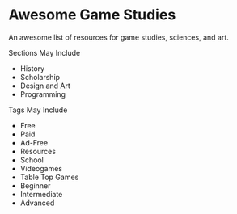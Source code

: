 # Awesome Game Studies
An awesome list of resources for game studies, sciences, and art.

Sections May Include
- History
- Scholarship
- Design and Art
- Programming

Tags May Include
- Free
- Paid
- Ad-Free
- Resources
- School
- Videogames
- Table Top Games
- Beginner
- Intermediate
- Advanced